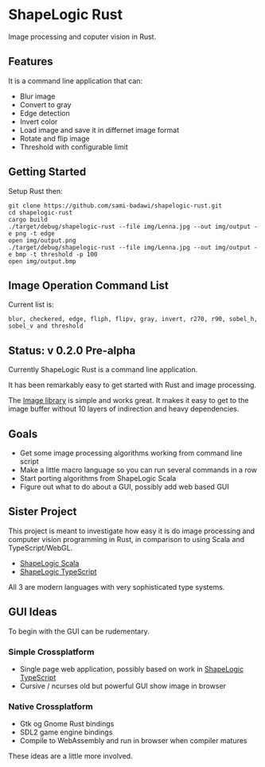 # ShapeLogic Rust #

Image processing and coputer vision in Rust.

## Features ##

It is a command line application that can:

* Blur image
* Convert to gray
* Edge detection
* Invert color
* Load image and save it in differnet image format
* Rotate and flip image
* Threshold with configurable limit

## Getting Started ##

Setup Rust then:

```
git clone https://github.com/sami-badawi/shapelogic-rust.git
cd shapelogic-rust
cargo build
./target/debug/shapelogic-rust --file img/Lenna.jpg --out img/output -e png -t edge
open img/output.png
./target/debug/shapelogic-rust --file img/Lenna.jpg --out img/output -e bmp -t threshold -p 100
open img/output.bmp
```

## Image Operation Command List ##

Current list is:
```
blur, checkered, edge, fliph, flipv, gray, invert, r270, r90, sobel_h, sobel_v and threshold
```

## Status: v 0.2.0 Pre-alpha ##

Currently ShapeLogic Rust is a command line application. 

It has been remarkably easy to get started with Rust and image processing.

The [Image library](https://github.com/PistonDevelopers/image) is simple and works great. It makes it easy to get to the image buffer without 10 layers of indirection and heavy dependencies.

## Goals ##

* Get some image processing algorithms working from command line script
* Make a little macro language so you can run several commands in a row
* Start porting algorithms from ShapeLogic Scala
* Figure out what to do about a GUI, possibly add web based GUI

## Sister Project ##

This project is meant to investigate how easy it is do image processing and computer vision programming in Rust, in comparison to using Scala and TypeScript/WebGL.

* [ShapeLogic Scala](https://github.com/sami-badawi/shapelogic-scala)
* [ShapeLogic TypeScript](https://github.com/sami-badawi/shapelogic-typescript)

All 3 are modern languages with very sophisticated type systems.

## GUI Ideas ##

To begin with the GUI can be rudementary.

### Simple Crossplatform ###

* Single page web application, possibly based on work in [ShapeLogic TypeScript](https://github.com/sami-badawi/shapelogic-typescript)
* Cursive / ncurses old but powerful GUI show image in browser

### Native Crossplatform ###

* Gtk og Gnome Rust bindings
* SDL2 game engine bindings
* Compile to WebAssembly and run in browser when compiler matures

These ideas are a little more involved.
